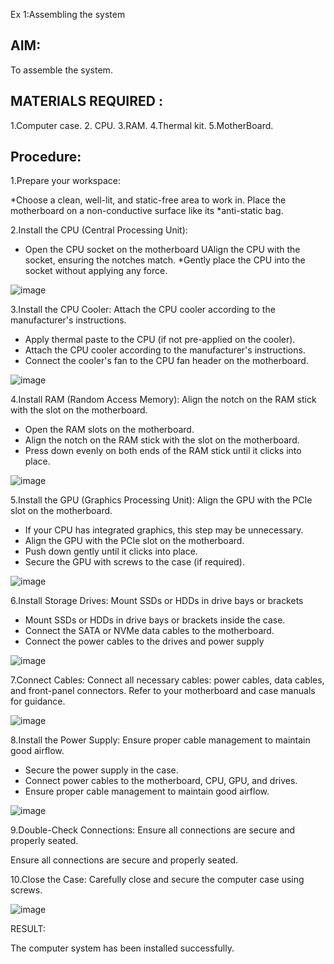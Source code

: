 
Ex 1:Assembling the system

## AIM:
To assemble the system.

## MATERIALS REQUIRED :

1.Computer case.
2. CPU.
3.RAM.
4.Thermal kit.
5.MotherBoard.

## Procedure:

1.Prepare your workspace: 

*Choose a clean, well-lit, and static-free area to work in. Place the motherboard on a non-conductive surface like its *anti-static bag.

2.Install the CPU (Central Processing Unit): 

* Open the CPU socket on the motherboard
UAlign the CPU with the socket, ensuring the notches match.
*Gently place the CPU into the socket without applying any force.


![image](https://github.com/Thenmozhi-Palanisamy/OS-EX-1-Assembling-the-System---CASE-STUDY/assets/95198708/46c39f46-89cf-41a7-91ce-93326abe4afc)


3.Install the CPU Cooler: Attach the CPU cooler according to the manufacturer's instructions.

* Apply thermal paste to the CPU
(if not pre-applied on the cooler).
* Attach the CPU cooler according to the
manufacturer's instructions.
* Connect the cooler's fan to the CPU
fan header on the motherboard.

![image](https://github.com/Thenmozhi-Palanisamy/OS-EX-1-Assembling-the-System---CASE-STUDY/assets/95198708/419d6c97-913c-4d6a-9e84-473fb383b847)

4.Install RAM (Random Access Memory): Align the notch on the RAM stick with the slot on the motherboard.

* Open the RAM slots on
the motherboard.
* Align the notch on the RAM stick
with the slot on the motherboard.
* Press down evenly on both ends of
the RAM stick until it clicks into place.

![image](https://github.com/Thenmozhi-Palanisamy/OS-EX-1-Assembling-the-System---CASE-STUDY/assets/95198708/57a4758a-9962-49b6-8067-fe893690ed6e)

5.Install the GPU (Graphics Processing Unit): Align the GPU with the PCIe slot on the motherboard.

* If your CPU has integrated graphics, this
step may be unnecessary.
* Align the GPU with the PCIe slot
on the motherboard.
* Push down gently until it clicks into
place.
* Secure the GPU with screws to the case (if
required).

![image](https://github.com/Thenmozhi-Palanisamy/OS-EX-1-Assembling-the-System---CASE-STUDY/assets/95198708/9efacb84-9cc4-4d5b-9a88-30cea6c98134)

6.Install Storage Drives: Mount SSDs or HDDs in drive bays or brackets

* Mount SSDs or HDDs in drive bays or
brackets
inside the case.
* Connect the SATA or NVMe data cables to
the motherboard.
* Connect the power cables to the drives and
power supply

![image](https://github.com/Thenmozhi-Palanisamy/OS-EX-1-Assembling-the-System---CASE-STUDY/assets/95198708/86e6dce6-939c-469f-8e12-6108a7b2cb65)

7.Connect Cables:
Connect all necessary cables: power cables,
data cables, and front-panel connectors.
Refer to your motherboard and case manuals
for guidance.

![image](https://github.com/Thenmozhi-Palanisamy/OS-EX-1-Assembling-the-System---CASE-STUDY/assets/95198708/0f140442-84e8-4630-860b-0779d6bd60ea)


8.Install the Power Supply: Ensure proper cable management to maintain good airflow.

* Secure the power supply in the case.
* Connect power cables to the motherboard,
CPU, GPU, and drives.
* Ensure proper cable management to maintain
good airflow.

![image](https://github.com/Thenmozhi-Palanisamy/OS-EX-1-Assembling-the-System---CASE-STUDY/assets/95198708/61c5ee16-044e-435a-87ff-3b3440250b17)

9.Double-Check Connections: Ensure all connections are secure and properly seated.

Ensure all connections are secure and properly seated.

10.Close the Case: Carefully close and secure the computer case using screws.

![image](https://github.com/Thenmozhi-Palanisamy/OS-EX-1-Assembling-the-System---CASE-STUDY/assets/95198708/0503c288-f2c4-4724-a1bd-e5d24fa51598)

RESULT:

The computer system has been installed successfully.
